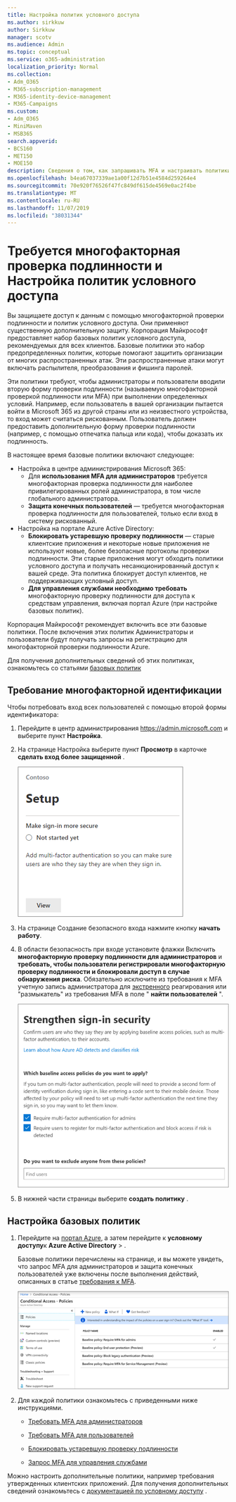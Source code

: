 ```yaml
---
title: Настройка политик условного доступа
ms.author: sirkkuw
author: Sirkkuw
manager: scotv
ms.audience: Admin
ms.topic: conceptual
ms.service: o365-administration
localization_priority: Normal
ms.collection:
- Adm_O365
- M365-subscription-management
- M365-identity-device-management
- M365-Campaigns
ms.custom:
- Adm_O365
- MiniMaven
- MSB365
search.appverid:
- BCS160
- MET150
- MOE150
description: Сведения о том, как запрашивать MFA и настраивать политики условного доступа для Microsoft 365 Business.
ms.openlocfilehash: b4ea67037339ae1a00f12d7b51e4584d259264e4
ms.sourcegitcommit: 70e920f76526f47fc849df615de4569e0ac2f4be
ms.translationtype: MT
ms.contentlocale: ru-RU
ms.lasthandoff: 11/07/2019
ms.locfileid: "38031344"
---
```

# <a name="require-multi-factor-authentication-and-set-up-conditional-access-policies"></a>Требуется многофакторная проверка подлинности и Настройка политик условного доступа

Вы защищаете доступ к данным с помощью многофакторной проверки подлинности и политик условного доступа. Они применяют существенную дополнительную защиту. Корпорация Майкрософт предоставляет набор базовых политик условного доступа, рекомендуемых для всех клиентов. Базовые политики это набор предопределенных политик, которые помогают защитить организации от многих распространенных атак. Эти распространенные атаки могут включать распылителя, преобразования и фишинга паролей.

Эти политики требуют, чтобы администраторы и пользователи вводили вторую форму проверки подлинности (называемую многофакторной проверкой подлинности или MFA) при выполнении определенных условий. Например, если пользователь в вашей организации пытается войти в Microsoft 365 из другой страны или из неизвестного устройства, то вход может считаться рискованным. Пользователь должен предоставить дополнительную форму проверки подлинности (например, с помощью отпечатка пальца или кода), чтобы доказать их подлинность. 

В настоящее время базовые политики включают следующее:
- Настройка в центре администрирования Microsoft 365:
    - Для **использования MFA для администраторов** требуется многофакторная проверка подлинности для наиболее привилегированных ролей администратора, в том числе глобального администратора.
    - **Защита конечных пользователей** — требуется многофакторная проверка подлинности для пользователей, только если вход в систему рискованный. 
- Настройка на портале Azure Active Directory:
    - **Блокировать устаревшую проверку подлинности** — старые клиентские приложения и некоторые новые приложения не используют новые, более безопасные протоколы проверки подлинности. Эти старые приложения могут обходить политики условного доступа и получать несанкционированный доступ к вашей среде. Эта политика блокирует доступ клиентов, не поддерживающих условный доступ. 
    - **Для управления службами необходимо требовать** многофакторную проверку подлинности для доступа к средствам управления, включая портал Azure (при настройке базовых политик). 

Корпорация Майкрософт рекомендует включить все эти базовые политики. После включения этих политик Администраторы и пользователи будут получать запросы на регистрацию для многофакторной проверки подлинности Azure.

Для получения дополнительных сведений об этих политиках, ознакомьтесь со статьями [базовых политик](https://docs.microsoft.com/azure/active-directory/conditional-access/concept-baseline-protection)


## <a name="require-mfa"></a>Требование многофакторной идентификации

Чтобы потребовать вход всех пользователей с помощью второй формы идентификатора:

1. Перейдите в центр администрирования <a href="https://go.microsoft.com/fwlink/p/?linkid=837890" target="_blank">https://admin.microsoft.com</a> и выберите пункт **Настройка**.

2. На странице Настройка выберите пункт **Просмотр** в карточке **сделать вход более защищенной** .


    ![Сделайте вход в систему с более безопасной картой.](media/setupmfa.png)
3. На странице Создание безопасного входа нажмите кнопку **начать работу**.
 
4. В области безопасность при входе установите флажки Включить **многофакторную проверку подлинности для администраторов** и **требовать, чтобы пользователи регистрировали многофакторную проверку подлинности и блокировали доступ в случае обнаружения риска**.
    Обязательно исключите из требования к MFA учетную запись администратора для [экстренного](m365-campaigns-protect-admin-accounts.md#create-an-emergency-admin-account) реагирования или "размыкатель" из требования MFA в поле " **найти пользователей** ".
    
    ![Веб-страница усиления безопасности.](media/requiremfa.png)

5. В нижней части страницы выберите **создать политику** .

## <a name="set-up-baseline-policies"></a>Настройка базовых политик

1. Перейдите на [портал Azure](https://portal.azure.com), а затем перейдите к **условному доступу**к **Azure Active Directory** \> .
    
    Базовые политики перечислены на странице, и вы можете увидеть, что запрос MFA для администраторов и защита конечных пользователей уже включены после выполнения действий, описанных в статье [требования к MFA](#require-mfa).

    ![Страница, на которой перечисляются базовые политики для условного доступа.](media/casettings.png)
2. Для каждой политики ознакомьтесь с приведенными ниже инструкциями.

    - [Требовать MFA для администраторов](https://docs.microsoft.com/azure/active-directory/conditional-access/howto-baseline-protect-administrators)

       
    -   [Требовать MFA для пользователей](https://docs.microsoft.com/azure/active-directory/conditional-access/howto-baseline-protect-end-users)  
    - [Блокировать устаревшую проверку подлинности](https://docs.microsoft.com/azure/active-directory/conditional-access/howto-baseline-protect-legacy-auth)
    - [Запрос MFA для управления службами](https://docs.microsoft.com/azure/active-directory/conditional-access/howto-baseline-protect-azure)

Можно настроить дополнительные политики, например требования утвержденных клиентских приложений. Для получения дополнительных сведений ознакомьтесь с [документацией по условному доступу](https://docs.microsoft.com/azure/active-directory/conditional-access/) .

